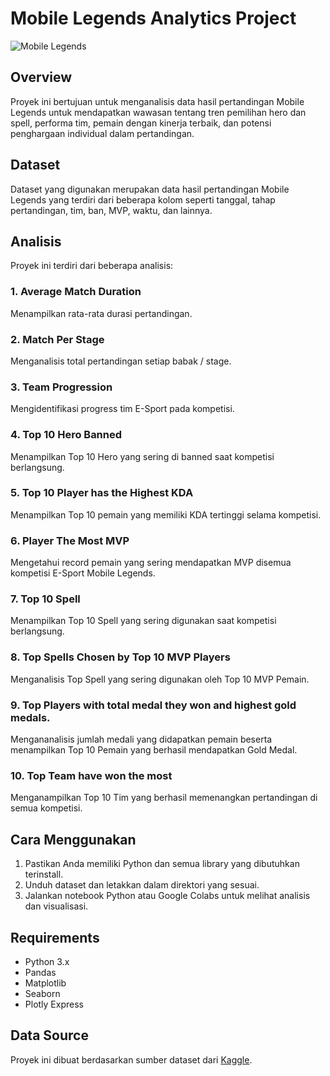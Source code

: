 # Mobile Legends Analytics Project

![Mobile Legends](https://images.unsplash.com/photo-1662691448819-abc725b26962?q=80&w=1374&auto=format&fit=crop&ixlib=rb-4.0.3&ixid=M3wxMjA3fDB8MHxwaG90by1wYWdlfHx8fGVufDB8fHx8fA%3D%3D)

## Overview
Proyek ini bertujuan untuk menganalisis data hasil pertandingan Mobile Legends untuk mendapatkan wawasan tentang tren pemilihan hero dan spell, performa tim, pemain dengan kinerja terbaik, dan potensi penghargaan individual dalam pertandingan.

## Dataset
Dataset yang digunakan merupakan data hasil pertandingan Mobile Legends yang terdiri dari beberapa kolom seperti tanggal, tahap pertandingan, tim, ban, MVP, waktu, dan lainnya.

## Analisis
Proyek ini terdiri dari beberapa analisis:

### 1. Average Match Duration
Menampilkan rata-rata durasi pertandingan.


### 2. Match Per Stage
Menganalisis total pertandingan setiap babak / stage.


### 3. Team Progression
Mengidentifikasi progress tim E-Sport pada kompetisi. 


### 4. Top 10 Hero Banned
Menampilkan Top 10 Hero yang sering di banned saat kompetisi berlangsung.


### 5. Top 10 Player has the Highest KDA
Menampilkan Top 10 pemain yang memiliki KDA tertinggi selama kompetisi.


### 6. Player The Most MVP
Mengetahui record pemain yang sering mendapatkan MVP disemua kompetisi E-Sport Mobile Legends.


### 7. Top 10 Spell
Menampilkan Top 10 Spell yang sering digunakan saat kompetisi berlangsung.


### 8. Top Spells Chosen by Top 10 MVP Players
Menganalisis Top Spell yang sering digunakan oleh Top 10 MVP Pemain.


### 9. Top Players with total medal they won and highest gold medals.
Mengananalisis jumlah medali yang didapatkan pemain beserta menampilkan Top 10 Pemain yang berhasil mendapatkan Gold Medal.


### 10. Top Team have won the most
Menganampilkan Top 10 Tim yang berhasil memenangkan pertandingan di semua kompetisi.





## Cara Menggunakan
1. Pastikan Anda memiliki Python dan semua library yang dibutuhkan terinstall.
2. Unduh dataset dan letakkan dalam direktori yang sesuai.
3. Jalankan notebook Python atau Google Colabs untuk melihat analisis dan visualisasi.

## Requirements
- Python 3.x
- Pandas
- Matplotlib
- Seaborn
- Plotly Express

## Data Source
Proyek ini dibuat berdasarkan sumber dataset dari [Kaggle](https://www.kaggle.com/datasets/bcakra/mobile-legend-bang-bang-match-games-of-the-future).
